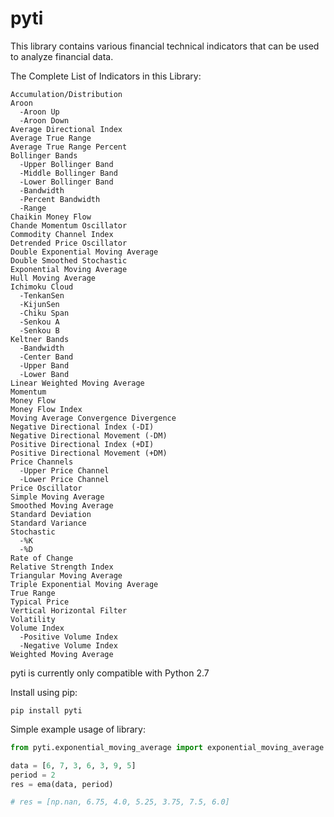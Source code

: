 # pyti

This library contains various financial technical indicators that can be used to analyze financial data.

The Complete List of Indicators in this Library:
```
Accumulation/Distribution
Aroon
  -Aroon Up
  -Aroon Down
Average Directional Index
Average True Range
Average True Range Percent
Bollinger Bands
  -Upper Bollinger Band
  -Middle Bollinger Band
  -Lower Bollinger Band
  -Bandwidth
  -Percent Bandwidth
  -Range
Chaikin Money Flow
Chande Momentum Oscillator
Commodity Channel Index
Detrended Price Oscillator
Double Exponential Moving Average
Double Smoothed Stochastic
Exponential Moving Average
Hull Moving Average
Ichimoku Cloud
  -TenkanSen
  -KijunSen
  -Chiku Span
  -Senkou A
  -Senkou B
Keltner Bands
  -Bandwidth
  -Center Band
  -Upper Band
  -Lower Band
Linear Weighted Moving Average
Momentum
Money Flow
Money Flow Index
Moving Average Convergence Divergence
Negative Directional Index (-DI)
Negative Directional Movement (-DM)
Positive Directional Index (+DI)
Positive Directional Movement (+DM)
Price Channels
  -Upper Price Channel
  -Lower Price Channel
Price Oscillator
Simple Moving Average
Smoothed Moving Average
Standard Deviation
Standard Variance
Stochastic
  -%K
  -%D
Rate of Change
Relative Strength Index
Triangular Moving Average
Triple Exponential Moving Average
True Range
Typical Price
Vertical Horizontal Filter
Volatility
Volume Index
  -Positive Volume Index
  -Negative Volume Index
Weighted Moving Average
```
pyti is currently only compatible with Python 2.7

Install using pip:
```
pip install pyti
```

Simple example usage of library:
```python
from pyti.exponential_moving_average import exponential_moving_average as ema

data = [6, 7, 3, 6, 3, 9, 5]
period = 2
res = ema(data, period)

# res = [np.nan, 6.75, 4.0, 5.25, 3.75, 7.5, 6.0]
```
